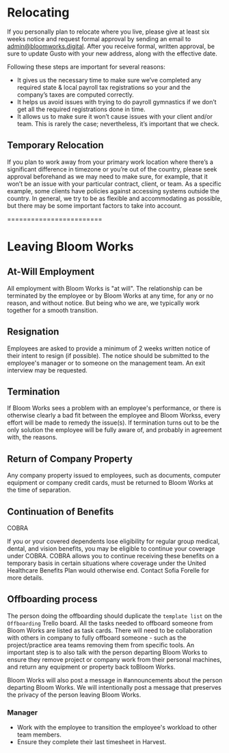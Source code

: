 # Relocating
If you personally plan to relocate where you live, please give at least six weeks notice and request formal approval by sending an email to admin@bloomworks.digital. After you receive formal,
written approval, be sure to update Gusto with your new address, along with the effective date.

Following these steps are important for several reasons:
- It gives us the necessary time to make sure we’ve completed any required state & local payroll tax registrations so your and the company’s taxes are computed correctly.
- It helps us avoid issues with trying to do payroll gymnastics if we don’t get all the required registrations done in time.
-  It allows us to make sure it won’t cause issues with your client and/or team. This is rarely the case; nevertheless, it’s important that we check.

## Temporary Relocation
If you plan to work away from your primary work location where there’s a significant difference in timezone or you’re out of the country, please seek approval beforehand as we may need to
make sure, for example, that it won’t be an issue with your particular contract, client, or team. As a specific example, some clients have policies against accessing systems outside the country.
In general, we try to be as flexible and accommodating as possible, but there may be some important factors to take into account.

========================

# Leaving Bloom Works

## At-Will Employment

All employment with Bloom Works is "at will". The relationship can be terminated by the employee or by Bloom Works at any time, for any or no reason, and without notice. But being who we are, we typically work together for a smooth transition.

## Resignation

Employees are asked to provide a minimum of 2 weeks written notice of their intent to resign (if possible). The notice should be submitted to the employee's manager or to someone on the management team. An exit interview may be requested.

## Termination

If Bloom Works sees a problem with an employee's performance, or there is otherwise clearly a bad fit between the employee and Bloom Workss, every effort will be made to remedy the issue(s). If termination turns out to be the only solution the employee will be fully aware of, and probably in agreement with, the reasons.

## Return of Company Property

Any company property issued to employees, such as documents, computer equipment or company credit cards, must be returned to Bloom Works at the time of separation.

## Continuation of Benefits

COBRA

If you or your covered dependents lose eligibility for regular group medical, dental, and vision benefits, you may be eligible to continue your coverage under COBRA. COBRA allows you to continue receiving these benefits on a temporary basis in certain situations where coverage under the United Healthcare Benefits Plan would otherwise end. Contact Sofia Forelle for more details.

## Offboarding process

The person doing the offboarding should duplicate the `template list` on the `Offboarding` Trello board. All the tasks needed to offboard someone from Bloom Works are listed as task cards. There will need to be collaboration with others in company to fully offboard someone - such as the project/practice area teams removing them from specific tools. An important step is to also talk with the person departing Bloom Works to ensure they remove project or company work from their personal machines, and return any equipment or property back toBloom Works.

Bloom Works will also post a message in #announcements about the person departing Bloom Works. We will intentionally post a message that preserves the privacy of the person leaving Bloom Works.

### Manager

- Work with the employee to transition the employee's workload to other team members.
- Ensure they complete their last timesheet in Harvest.

